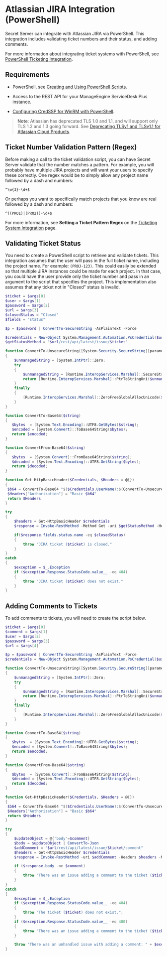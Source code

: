 [title]: # (Atlassian JIRA Integration)
[tags]: # (atlassian,jira,integration,powershell)
[priority]: # (1000)

# Atlassian JIRA Integration (PowerShell)

Secret Server can integrate with Atlassian JIRA via PowerShell. This integration includes validating ticket numbers and their status, and adding comments.

For more information about integrating ticket systems with PowerShell, see [PowerShell Ticketing Integration](../powershell-integration/index.md).

## Requirements

* PowerShell, see [Creating and Using PowerShell Scripts](../../api-scripting/creating-using-powershell-scripts/index.md).

* Access to the REST API for your ManageEngine ServiceDesk Plus instance.

* [Configuring CredSSP for WinRM with PowerShell](../../authentication/configuring-credssp-for-winrm-with-powershell/index.md).

>**Note**: Atlassian has deprecated TLS 1.0 and 1.1, and will support only TLS 1.2 and 1.3 going forward. See [Deprecating TLSv1 and TLSv1.1 for Atlassian Cloud Products](https://community.atlassian.com/t5/Jira-articles/Deprecating-TLSv1-and-TLSv1-1-for-Atlassian-Cloud-Products/ba-p/857357).

## Ticket Number Validation Pattern (Regex)

Before making a call to the ticket validation script, you can have Secret Server validate that the number matches a pattern. For example, you will probably have multiple JIRA projects and will want your users to specify these correctly. One regex would be to simply allow any project name followed by a dash and numbers:

`^\w{3}-\d+$`

Or perhaps you want to specifically match projects that you know are real followed by a dash and numbers:

`^((PRO1)|(PRO2))-\d+$`

 For more information, see **Setting a Ticket Pattern Regex** on the [Ticketing System Integration](../index.md) page.

## Validating Ticket Status

You need to create a PowerShell script to retrieve and validate tickets. This integration assumes that the user will pass in the full ticket name, including the project name. For example: `(PROJ-123)`. This could easily be extended so that multiple JIRA instances could be made for each project. In that case, you could have the user provide only the ticket number and pass in an argument to the script that specifies the project. This implementation also assumes that any ticket not in "Closed" status is invalid.

```powershell
$ticket = $args[0]
$user = $args[1]
$password = $args[2]
$url = $args[3]
$closedStatus = "Closed"
$fields = "status"

$p = $password | ConvertTo-SecureString -AsPlainText -Force

$credentials = New-Object System.Management.Automation.PsCredential($user,$p)
$getStatusMethod = "$url/rest/api/latest/issue/$ticket"

function ConvertTo-UnsecureString([System.Security.SecureString][parameter(mandatory=$true)]$SecurePassword)
{
    $unmanagedString = [System.IntPtr]::Zero;
    try
    {
        $unmanagedString = [Runtime.InteropServices.Marshal]::SecureStringToGlobalAllocUnicode($SecurePassword)
        return [Runtime.InteropServices.Marshal]::PtrToStringUni($unmanagedString)
    }
    finally
    {
        [Runtime.InteropServices.Marshal]::ZeroFreeGlobalAllocUnicode($unmanagedString)
    }
}

function ConvertTo-Base64($string) 
{
   $bytes  = [System.Text.Encoding]::UTF8.GetBytes($string);
   $encoded = [System.Convert]::ToBase64String($bytes);
   return $encoded;
}

function ConvertFrom-Base64($string) 
{
   $bytes  = [System.Convert]::FromBase64String($string);
   $decoded = [System.Text.Encoding]::UTF8.GetString($bytes);
   return $decoded;
}

function Get-HttpBasicHeader($Credentials, $Headers = @{})
{
 $b64 = ConvertTo-Base64 "$($Credentials.UserName):$(ConvertTo-UnsecureString $Credentials.Password)"
 $Headers["Authorization"] = "Basic $b64"
 return $Headers
}

try
{
    $headers = Get-HttpBasicHeader $credentials
    $response = Invoke-RestMethod -Method Get -uri $getStatusMethod -Headers $headers -ContentType 'application/json'

    if($response.fields.status.name -eq $closedStatus)
    {
        throw "JIRA ticket ($ticket) is closed."
    }
}
catch
{
    $exception = $_.Exception
    if ($exception.Response.StatusCode.value__ -eq 404)
    {
        throw "JIRA ticket ($ticket) does not exist."
    }
}

```

## Adding Comments to Tickets

To add comments to tickets, you will need to create the script below.

```powershell
$ticket = $args[0]
$comment = $args[1]
$user = $args[2]
$password = $args[3]
$url = $args[4]

$p = $password | ConvertTo-SecureString -AsPlainText -Force
$credentials = New-Object System.Management.Automation.PsCredential($user,$p)

function ConvertTo-UnsecureString([System.Security.SecureString][parameter(mandatory=$true)]$SecurePassword)
{
    $unmanagedString = [System.IntPtr]::Zero;
    try
    {
        $unmanagedString = [Runtime.InteropServices.Marshal]::SecureStringToGlobalAllocUnicode($SecurePassword)
        return [Runtime.InteropServices.Marshal]::PtrToStringUni($unmanagedString)
    }
    finally
    {
        [Runtime.InteropServices.Marshal]::ZeroFreeGlobalAllocUnicode($unmanagedString)
    }
}

function ConvertTo-Base64($string) 
{
   $bytes  = [System.Text.Encoding]::UTF8.GetBytes($string);
   $encoded = [System.Convert]::ToBase64String($bytes);
   return $encoded;
}

function ConvertFrom-Base64($string) 
{
   $bytes  = [System.Convert]::FromBase64String($string);
   $decoded = [System.Text.Encoding]::UTF8.GetString($bytes);
   return $decoded;
}

function Get-HttpBasicHeader($Credentials, $Headers = @{})
{
 $b64 = ConvertTo-Base64 "$($Credentials.UserName):$(ConvertTo-UnsecureString $Credentials.Password)"
 $Headers["Authorization"] = "Basic $b64"
 return $Headers
}

try
{
    $updateObject = @{'body'=$comment}
    $body = $updateObject | ConvertTo-Json
    $addComment = "$url/rest/api/latest/issue/$ticket/comment"
    $headers = Get-HttpBasicHeader $credentials
    $response = Invoke-RestMethod -uri $addComment -Headers $headers -Method Post -ContentType "application/json" -Body $body

    if ($response.body -ne $comment)
    {
        throw "There was an issue adding a comment to the ticket ($ticket)."
    }
}
catch
{
    $exception = $_.Exception
    if ($exception.Response.StatusCode.value__ -eq 404)
    {
        throw "The ticket ($ticket) does not exist.";
    }
    if ($exception.Response.StatusCode.value__ -eq 400)
    {
        throw "There was an issue adding a comment to the ticket ($ticket)."
    }

    throw "There was an unhandled issue with adding a comment: " + $exception.ToString()
}
```
